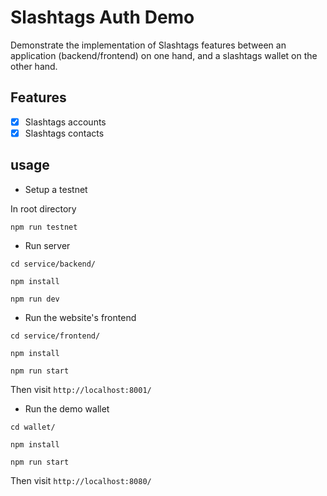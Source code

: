 # Slashtags Auth Demo

Demonstrate the implementation of Slashtags features between an application (backend/frontend) on one hand, and a slashtags wallet on the other hand.

## Features

- [x] Slashtags accounts
- [x] Slashtags contacts

## usage

- Setup a testnet

In root directory

```
npm run testnet
```

- Run server

```
cd service/backend/

npm install

npm run dev
```

- Run the website's frontend

```
cd service/frontend/

npm install

npm run start
```

Then visit `http://localhost:8001/`

- Run the demo wallet

```
cd wallet/

npm install

npm run start
```

Then visit `http://localhost:8080/`

